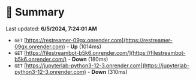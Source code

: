 # 📖 Summary
Last updated: **6/5/2024, 7:24:01 AM**

- `GET` [https://restreamer-09gx.onrender.com](https://restreamer-09gx.onrender.com) - **Up** (1014ms)
- `GET` [https://filestreambot-b5k6.onrender.com/](https://filestreambot-b5k6.onrender.com/) - **Down** (180ms)
- `GET` [https://jupyterlab-python3-12-3.onrender.com](https://jupyterlab-python3-12-3.onrender.com) - **Down** (310ms)
